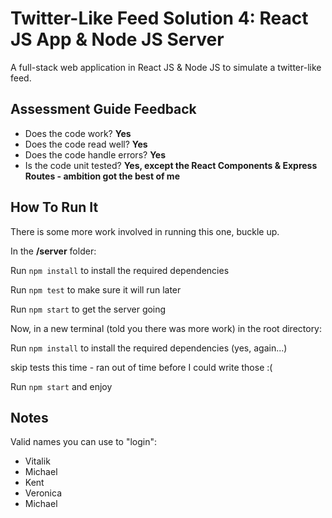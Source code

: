 # Twitter-Like Feed Solution 4: React JS App & Node JS Server

A full-stack web application in React JS & Node JS to simulate a twitter-like feed.

## Assessment Guide Feedback

- Does the code work? **Yes**
- Does the code read well? **Yes**
- Does the code handle errors? **Yes**
- Is the code unit tested? **Yes, except the React Components & Express Routes - ambition got the best of me**

## How To Run It

There is some more work involved in running this one, buckle up.

In the **/server** folder:

Run `npm install` to install the required dependencies

Run `npm test` to make sure it will run later

Run `npm start` to get the server going

Now, in a new terminal (told you there was more work) in the root directory:

Run `npm install` to install the required dependencies (yes, again...)

skip tests this time - ran out of time before I could write those :(

Run `npm start` and enjoy

## Notes

Valid names you can use to "login":

- Vitalik
- Michael
- Kent
- Veronica
- Michael
